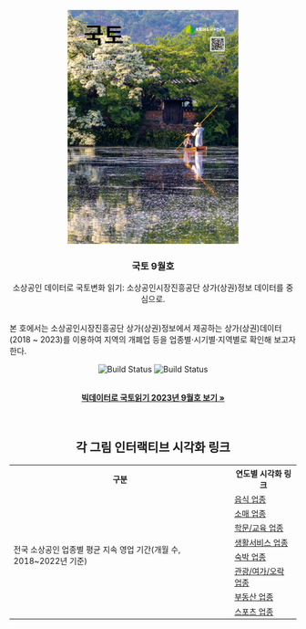 <!-- KRIHS Magazine Information -->
<br />
<div align="center">
  <a href="https://github.com/ycanns/Graphs">
    <img src="KRIHS_icon/000000035362_01.png" alt="ci_14" width="300" height="410">
  </a>
  
<h3 align="center">국토 9월호</h3>

  <p align="center">
    소상공인 데이터로 국토변화 읽기: 소상공인시장진흥공단 상가(상권)정보 데이터를 중심으로.
    <br /><br /></p><p align="left">
    본 호에서는 소상공인시장진흥공단 상가(상권)정보에서 제공하는 상가(상권)데이터(2018 ~ 2023)를 이용하여 지역의 개폐업 등을 업종별·시기별·지역별로 확인해 보고자 한다.<br /></p><p align="center">
    
    
![Build Status](https://img.shields.io/badge/R-R?color=lightblue&logo=R)
![Build Status](https://img.shields.io/badge/leaflet-leaflet?color=green&logo=leaflet)

 <br> <a href="https://library.krihs.re.kr/dl_image2/IMG/08/000000035377/SERVICE/000000035377_01.PDF"><strong>빅데이터로 국토읽기 2023년 9월호 보기 »</strong></a>
    <br />

<br> 
  <h2>각 그림 인터랙티브 시각화 링크</h2>

<table style="width:%">
  <tr>
    <th>구분</th>
    <th>연도별 시각화 링크</th>
  </tr>

  <tr>
    <td rowspan="8">전국 소상공인 업종별 평균 지속 영업 기간(개월 수, 2018~2022년 기준)</td>
      <td><a href="https://ycanns.github.io/Graphs/Ave_Survival_Duration_RSTRNT.html"> 읍식 업종 </a></td>
      <tr><td><a href="https://ycanns.github.io/Graphs/Ave_Survival_Duration_RTL.html"> 소매 업종 </a></td></tr>
      <tr><td><a href="https://ycanns.github.io/Graphs/Ave_Survival_Duration_EDCTN.html"> 학문/교육 업종 </a></td></tr>
      <tr><td><a href="https://ycanns.github.io/Graphs/Ave_Survival_Duration_SRVC.html"> 생활서비스 업종 </a></td></tr>
      <tr><td><a href="https://ycanns.github.io/Graphs/Ave_Survival_Duration_LDGNG.html"> 숙박 업종 </a></td></tr>
      <tr><td><a href="https://ycanns.github.io/Graphs/Ave_Survival_Duration_LSR.html"> 관광/여가/오락 업종 </a></td></tr>
      <tr><td><a href="https://ycanns.github.io/Graphs/Ave_Survival_Duration_RLST.html"> 부동산 업종 </a></td></tr>
      <tr><td><a href="https://ycanns.github.io/Graphs/Ave_Survival_Duration_SPRT.html"> 스포츠 업종 </a></td></tr>
  </tr>
</table>

  </p>
</div>
